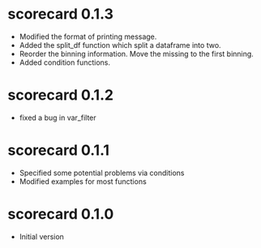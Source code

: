 # scorecard 0.1.3

* Modified the format of printing message.
* Added the split_df function which split a dataframe into two.
* Reorder the binning information. Move the missing to the first binning.
* Added condition functions.

# scorecard 0.1.2

* fixed a bug in var_filter

# scorecard 0.1.1

* Specified some potential problems via conditions
* Modified examples for most functions

# scorecard 0.1.0

* Initial version



